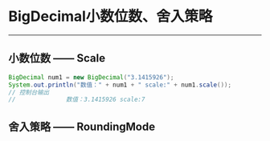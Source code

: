 # BigDecimal小数位数、舍入策略

---

## 小数位数 —— Scale

```java
BigDecimal num1 = new BigDecimal("3.1415926");
System.out.println("数值：" + num1 + " scale:" + num1.scale());
// 控制台输出  
//              数值：3.1415926 scale:7
```



## 舍入策略 —— RoundingMode

